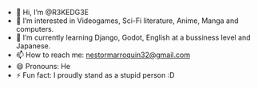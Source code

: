 - 👋 Hi, I’m @R3KEDG3E
- 👀 I’m interested in Videogames, Sci-Fi literature, Anime, Manga and computers.
- 🌱 I’m currently learning Django, Godot, English at a bussiness level and Japanese.
- 📫 How to reach me: nestormarroquin32@gmail.com  
- 😄 Pronouns: He
- ⚡ Fun fact: I proudly stand as a stupid person :D
